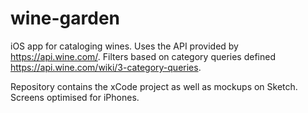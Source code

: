 # wine-garden

iOS app for cataloging wines. Uses the API provided by https://api.wine.com/. Filters based on category queries defined https://api.wine.com/wiki/3-category-queries. 

Repository contains the xCode project as well as mockups on Sketch. Screens optimised for iPhones. 
